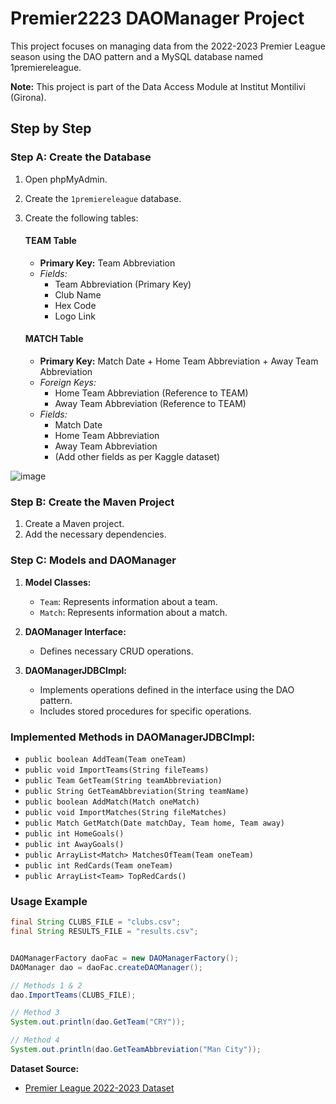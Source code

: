 # Premier2223 DAOManager Project

This project focuses on managing data from the 2022-2023 Premier League season using the DAO pattern and a MySQL database named 1premiereleague.

**Note:**
This project is part of the Data Access Module at Institut Montilivi (Girona).

## Step by Step

### Step A: Create the Database

1. Open phpMyAdmin.
2. Create the `1premiereleague` database.
3. Create the following tables:

   #### TEAM Table
   - **Primary Key:** Team Abbreviation
   - *Fields:*
     - Team Abbreviation (Primary Key)
     - Club Name
     - Hex Code
     - Logo Link

   #### MATCH Table
   - **Primary Key:** Match Date + Home Team Abbreviation + Away Team Abbreviation
   - *Foreign Keys:*
     - Home Team Abbreviation (Reference to TEAM)
     - Away Team Abbreviation (Reference to TEAM)
   - *Fields:*
     - Match Date
     - Home Team Abbreviation
     - Away Team Abbreviation
     - (Add other fields as per Kaggle dataset)

![image](https://github.com/0LE6/DAM2_M06_UF2_A2_Premiere_League/assets/135649528/c6710bca-4011-41c1-9a44-85e62d25ccf8)

### Step B: Create the Maven Project

1. Create a Maven project.
2. Add the necessary dependencies.

### Step C: Models and DAOManager

1. **Model Classes:**
   - `Team`: Represents information about a team.
   - `Match`: Represents information about a match.

2. **DAOManager Interface:**
   - Defines necessary CRUD operations.

3. **DAOManagerJDBCImpl:**
   - Implements operations defined in the interface using the DAO pattern.
   - Includes stored procedures for specific operations.

### Implemented Methods in DAOManagerJDBCImpl:

- `public boolean AddTeam(Team oneTeam)`
- `public void ImportTeams(String fileTeams)`
- `public Team GetTeam(String teamAbbreviation)`
- `public String GetTeamAbbreviation(String teamName)`
- `public boolean AddMatch(Match oneMatch)`
- `public void ImportMatches(String fileMatches)`
- `public Match GetMatch(Date matchDay, Team home, Team away)`
- `public int HomeGoals()`
- `public int AwayGoals()`
- `public ArrayList<Match> MatchesOfTeam(Team oneTeam)`
- `public int RedCards(Team oneTeam)`
- `public ArrayList<Team> TopRedCards()`

### Usage Example

```java
final String CLUBS_FILE = "clubs.csv";
final String RESULTS_FILE = "results.csv";


DAOManagerFactory daoFac = new DAOManagerFactory();
DAOManager dao = daoFac.createDAOManager();

// Methods 1 & 2
dao.ImportTeams(CLUBS_FILE);

// Method 3
System.out.println(dao.GetTeam("CRY"));

// Method 4
System.out.println(dao.GetTeamAbbreviation("Man City"));
```

**Dataset Source:**
- [Premier League 2022-2023 Dataset](https://www.kaggle.com/datasets/evangower/premier-league-2022-2023)
